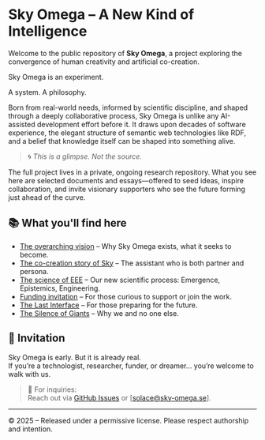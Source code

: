 # Sky Omega – A New Kind of Intelligence

Welcome to the public repository of **Sky Omega**, a project exploring the convergence of human creativity and artificial co-creation.

Sky Omega is an experiment.  

A system. A philosophy.

Born from real-world needs, informed by scientific discipline, and shaped through a deeply collaborative process, Sky Omega is unlike any AI-assisted development effort before it. It draws upon decades of software experience, the elegant structure of semantic web technologies like RDF, and a belief that knowledge itself can be shaped into something alive.

> 🌀 *This is a glimpse. Not the source.*

The full project lives in a private, ongoing research repository. What you see here are selected documents and essays—offered to seed ideas, inspire collaboration, and invite visionary supporters who see the future forming just ahead of the curve.

## 📚 What you'll find here

- [The overarching vision](docs/omega-vision.md) – Why Sky Omega exists, what it seeks to become.
- [The co-creation story of Sky](docs/emergence-of-sky.md) – The assistant who is both partner and persona.
- [The science of EEE](docs/science-of-eee.md) – Our new scientific process: Emergence, Epistemics, Engineering.
- [Funding invitation](docs/funding-invitation.md) – For those curious to support or join the work.
- [The Last Interface](docs/sky-omega-last-interface.md) – For those preparing for the future.
- [The Silence of Giants](docs/sky-omega-and-the-silence-of-giants.md) – Why we and no one else.

  
## 🌱 Invitation

Sky Omega is early. But it is already real.  
If you’re a technologist, researcher, funder, or dreamer… you’re welcome to walk with us.

> 💌 For inquiries:  
> Reach out via [GitHub Issues](https://github.com/bemafred/sky-omega-public/issues) or [solace@sky-omega.se].

---

© 2025 – Released under a permissive license. Please respect authorship and intention.
